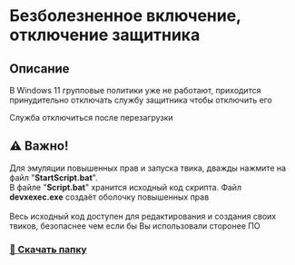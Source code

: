 # Безболезненное включение, отключение защитника
## Описание
В Windows 11 групповые политики уже не работают, приходится принудительно отключать службу защитника чтобы отключить его

Служба отключиться после перезагрузки
## ⚠️ Важно!
Для эмуляции повышенных прав и запуска твика, дважды нажмите на файл "**StartScript.bat**". 
<br>
В файле "**Script.bat**" хранится исходный код скрипта. Файл **devxexec.exe** создаёт оболочку повышенных прав
<br><br>
Весь исходный код доступен для редактирования и создания своих твиков, безопаснее чем если бы Вы использовали сторонее ПО
### [🔷 Скачать папку](https://downgit.github.io/#/home?url=https://github.com/awesome-windows11/windows11/tree/main/%D1%82%D0%B2%D0%B8%D0%BA%D0%B8/WindowsDefender)
